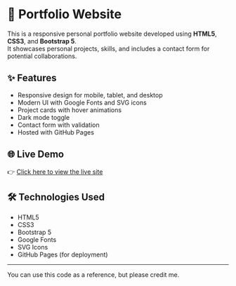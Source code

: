 # 💼 Portfolio Website

This is a responsive personal portfolio website developed using **HTML5**, **CSS3**, and **Bootstrap 5**.  
It showcases personal projects, skills, and includes a contact form for potential collaborations.

## ✨ Features

- Responsive design for mobile, tablet, and desktop
- Modern UI with Google Fonts and SVG icons
- Project cards with hover animations
- Dark mode toggle
- Contact form with validation
- Hosted with GitHub Pages

## 🌐 Live Demo

👉 [Click here to view the live site](https://github.com/FatmaNurSakal/portfolio-website)

## 🛠 Technologies Used

- HTML5  
- CSS3  
- Bootstrap 5  
- Google Fonts  
- SVG Icons  
- GitHub Pages (for deployment)

---

You can use this code as a reference, but please credit me.



